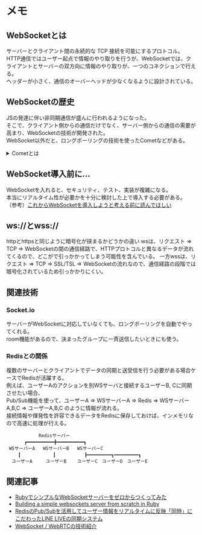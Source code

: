 # メモ
## WebSocketとは
サーバーとクライアント間の永続的な TCP 接続を可能にするプロトコル。  
HTTP通信ではユーザー起点で情報のやり取りを行うが、WebSocketでは、クライアントとサーバーの双方向に情報のやり取りが、一つのコネクションで行える。  
ヘッダーが小さく、通信のオーバーヘッドが少なくなるように設計されている。

## WebSocketの歴史
JSの発達に伴い非同期通信が盛んに行われるようになった。  
そこで、クライアント側からの通信だけでなく、サーバー側からの通信の需要が高まり、WebSocketの技術が開発された。  
WebSocket以外だと、ロングポーリングの技術を使ったCometなどがある。
<details>
<summary>Cometとは</summary>
&nbsp&nbsp ロングポーリング（タイムアウトギリギリまで通信を引き伸ばす）を使用して、その間に発生した変更をまとめて返す方法。<br/>
&nbsp&nbsp Cometには下記のような問題があり、WebSocketが普及していった。  
<ul>
  <li>スケーラビリティ</li>
  長時間のHTTP接続が発生するため、リソース消費が増加する。
  <li>ネットワークの遅延</li>
  タイムアウトギリギリまでレスポンスを引き延ばすため、ラグが発生するケースが存在する。
</ul>
</details>

## WebSocket導入前に...
WebSocketを入れると、セキュリティ、テスト、実装が複雑になる。  
本当にリアルタイム性が必要かを十分に検討した上で導入する必要がある。   
（参考）[これからWebSocketを導入しようと考える前に読んでほしい](https://zenn.dev/dove/articles/9c869cd46e1a5a)

## ws://とwss://
httpとhttpsと同じように暗号化が挟まるかどうかの違い
wsは、リクエスト => TCP => WebSocketの間の通信経路で、HTTPプロトコルと異なるデータが流れてくるので、どこがで引っかかってしまう可能性を含んでいる。
一方wssは、リクエスト => TCP => SSL/TSL => WebSocketの流れなので、通信経路の段階では暗号化されているため引っかかりにくい。


## 関連技術
### Socket.io
サーバーがWebSocketに対応していなくても、ロングポーリングを自動でやってくれる。  
room機能があるので、決まったグループに一斉送信したいときにも使う。

### Redisとの関係
複数のサーバーとクライアントでデータの同期と送受信を行う必要がある場合ケースでRedisが活躍する。  
例えば、ユーザーAのアクションを別WSサーバと接続するユーザーB, Cに同期させたい場合、  
Pub/Sub機能を使って、ユーザーA => WSサーバーA => Redis => WSサーバーA,B,C => ユーザーA,B,C のように情報が流れる。  
接続情報や揮発性を許容できるデータをRedisに保存しておけば、インメモリなので高速に処理が行える。  
```
　　　　　　  Redisサーバー  
　　　　┏━━━━━━━━━━╋━━━━━━━━━━┓  
 WSサーバーA   WSサーバーB   WSサーバーC  
 　　┃　　　　　　  ┃　         ┣━━━━━━━━━┓━━━━━━━━━┓  
  ユーザーA     ユーザーB    ユーザーC　ユーザーD　ユーザーE  
```

## 関連記事
- [RubyでシンプルなWebSocketサーバーをゼロからつくってみた](https://zenn.dev/mesi/articles/0dbe8e182e4e4a)
- [Building a simple websockets server from scratch in Ruby](https://www.honeybadger.io/blog/building-a-simple-websockets-server-from-scratch-in-ruby/)
- [RedisのPub/Subを活用してユーザー情報をリアルタイムに反映「同時」にこだわったLINE LIVEの同期システム](https://logmi.jp/tech/articles/325524)
- [WebSocket / WebRTCの技術紹介](https://www.slideshare.net/mawarimichi/websocketwebrtc)
